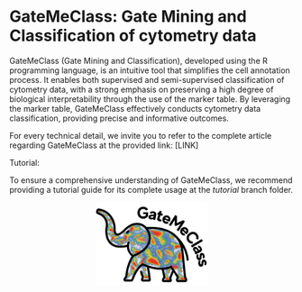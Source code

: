 # GateMeClass: Gate Mining and Classification of cytometry data

GateMeClass (Gate Mining and Classification), developed using the R programming language, is an intuitive tool that simplifies the cell annotation process.
It enables both supervised and semi-supervised classification of cytometry data, with a strong emphasis on preserving a high degree of biological interpretability through the use of the marker table. By leveraging the marker table, GateMeClass effectively conducts cytometry data classification, providing precise and informative outcomes.

For every technical detail, we invite you to refer to the complete article regarding GateMeClass at the provided link: [LINK]

Tutorial: 

To ensure a comprehensive understanding of GateMeClass, we recommend providing a tutorial guide for its complete usage at the *tutorial* branch folder.

<p align="center">
  <img width="200" height="146" src="logo.jpg">
</p>
